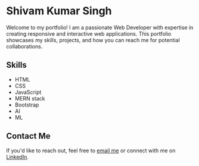 # Shivam Kumar Singh

Welcome to my portfolio! I am a passionate Web Developer with expertise in creating responsive and interactive web applications. This portfolio showcases my skills, projects, and how you can reach me for potential collaborations.

## Skills
- HTML
- CSS
- JavaScript
- MERN stack
- Bootstrap
- AI
- ML

## Contact Me
If you'd like to reach out, feel free to [email me](mailto:meshivam27@gmail.com) or connect with me on [LinkedIn](https://www.linkedin.com/in/shivam-singh-4a1174286).
